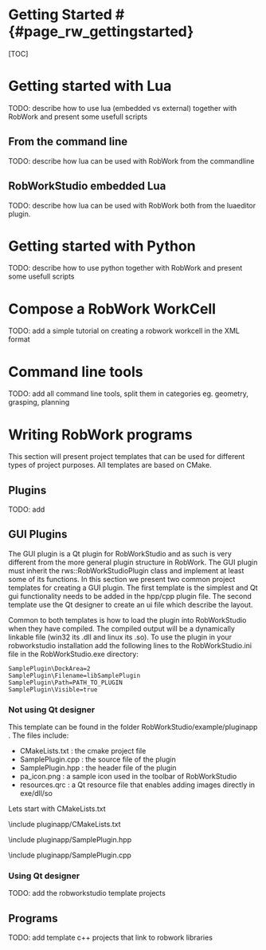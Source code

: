# Getting Started # {#page_rw_gettingstarted}

[TOC]

# Getting started with Lua #
TODO: describe how to use lua (embedded vs external) together with RobWork and present some 
usefull scripts

## From the command line ## 
TODO: describe how lua can be used with RobWork  from the commandline 

## RobWorkStudio embedded Lua ## 
TODO: describe how lua can be used with RobWork both from the luaeditor plugin.

# Getting started with Python # 
TODO: describe how to use python together with RobWork and present some usefull scripts 

# Compose a RobWork WorkCell #
TODO: add a simple tutorial on creating a robwork workcell in the XML format

# Command line tools #
TODO: add all command line tools, split them in categories eg. geometry, grasping, planning


# Writing RobWork programs #
This section will present project templates that can be used for different types of project 
purposes. All templates are based on CMake. 

## Plugins ##
TODO: add 

## GUI Plugins ##

The GUI plugin is a Qt plugin for RobWorkStudio and as such is very different from the 
more general plugin structure in RobWork. The GUI plugin must inherit the rws::RobWorkStudioPlugin
class and implement at least some of its functions. In this section we present two common
project templates for creating a GUI plugin. The first template is the simplest and Qt gui
functionality needs to be added in the hpp/cpp plugin file. The second template use the Qt 
designer to create an ui file which describe the layout.  

Common to both templates is how to load the plugin into RobWorkStudio when they have compiled. 
The compiled output will be a dynamically linkable file (win32 its .dll and linux its .so). 
To use the plugin in your robworkstudio installation add the following lines to the 
RobWorkStudio.ini file in the RobWorkStudio.exe directory:
 
	SamplePlugin\DockArea=2
	SamplePlugin\Filename=libSamplePlugin
	SamplePlugin\Path=PATH_TO_PLUGIN
	SamplePlugin\Visible=true  

### Not using Qt designer ###
This template can be found in the folder RobWorkStudio/example/pluginapp . The files include:

- CMakeLists.txt : the cmake project file
- SamplePlugin.cpp : the source file of the plugin
- SamplePlugin.hpp : the header file of the plugin
- pa_icon.png : a sample icon used in the toolbar of RobWorkStudio
- resources.qrc : a Qt resource file that enables adding images directly in exe/dll/so  

Lets start with CMakeLists.txt

\include pluginapp/CMakeLists.txt

\include pluginapp/SamplePlugin.hpp

\include pluginapp/SamplePlugin.cpp

### Using Qt designer ###

TODO: add the robworkstudio template projects

## Programs ##

TODO: add template c++ projects that link to robwork libraries




